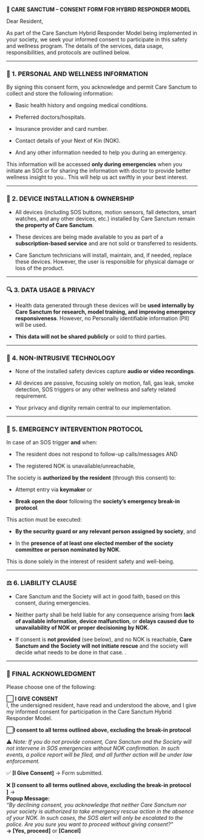 **📄 CARE SANCTUM – CONSENT FORM FOR HYBRID RESPONDER MODEL**

Dear Resident,

As part of the Care Sanctum Hybrid Responder Model being implemented in your society, we seek your informed consent to participate in this safety and wellness program. The details of the services, data usage, responsibilities, and protocols are outlined below.

---

### **🔐 1\. PERSONAL AND WELLNESS INFORMATION**

By signing this consent form, you acknowledge and permit Care Sanctum to collect and store the following information:

* Basic health history and ongoing medical conditions.

* Preferred doctors/hospitals.

* Insurance provider and card number.

* Contact details of your Next of Kin (NOK).  
* And any other information needed to help you during an emergency.

This information will be accessed **only during emergencies** when you initiate an SOS or for sharing the information with doctor to provide better wellness insight to you.. This will help us act swiftly in your best interest.

---

### **📡 2\. DEVICE INSTALLATION & OWNERSHIP**

* All devices (including SOS buttons, motion sensors, fall detectors, smart watches, and any other devices, etc.) installed by Care Sanctum remain **the property of Care Sanctum**.

* These devices are being made available to you as part of a **subscription-based service** and are not sold or transferred to residents.

* Care Sanctum technicians will install, maintain, and, if needed, replace these devices. However, the user is responsible for physical damage or loss of the product.

---

### **🔍 3\. DATA USAGE & PRIVACY**

* Health data generated through these devices will be **used internally by Care Sanctum for research, model training, and improving emergency responsiveness**. However, no Personally identifiable information (PII)  will be used.

* **This data will not be shared publicly** or sold to third parties.

---

### **🚫 4\. NON-INTRUSIVE TECHNOLOGY**

* None of the installed safety devices capture **audio or video recordings**.

* All devices are passive, focusing solely on motion, fall, gas leak, smoke detection, SOS triggers or any other wellness and safety related requirement.

* Your privacy and dignity remain central to our implementation.

---

### **🚨 5\. EMERGENCY INTERVENTION PROTOCOL**

In case of an SOS trigger **and** when:

* The resident does not respond to follow-up calls/messages AND

* The registered NOK is unavailable/unreachable,

The society is **authorized by the resident** (through this consent) to:

* Attempt entry via **keymaker** or

* **Break open the door** following the **society’s emergency break-in protocol**.

This action must be executed:

* **By the security guard or any relevant person assigned by society**, and

* In the **presence of at least one elected member of the society committee or person nominated by NOK**.

This is done solely in the interest of resident safety and well-being.

---

### **⚖️ 6\. LIABILITY CLAUSE**

* Care Sanctum and the Society will act in good faith, based on this consent, during emergencies.

* Neither party shall be held liable for any consequence arising from **lack of available information**, **device malfunction**, or **delays caused due to unavailability of NOK or proper decisioning by NOK**.

* If consent is **not provided** (see below), and no NOK is reachable, **Care Sanctum and the Society will not initiate rescue** and the society will decide what needs to be done in that case. .

---

### **📝 FINAL ACKNOWLEDGMENT**

Please choose one of the following:

**⬜ I GIVE CONSENT**  
 I, the undersigned resident, have read and understood the above, and I give my informed consent for participation in the Care Sanctum Hybrid Responder Model.

**⬜I consent to all terms outlined above, excluding the break-in protocol**

⚠️ *Note: If you do not provide consent, Care Sanctum and the Society will not intervene in SOS emergencies without NOK confirmation. In such events, a police report will be filed, and all further action will be under law enforcement.*

✅ **\[I Give Consent\]** → Form submitted.

❌ **\[I consent to all terms outlined above, excluding the break-in protocol**  
**\]** →  
 **Popup Message:**  
 *“By declining consent, you acknowledge that neither Care Sanctum nor your society is authorized to take emergency rescue action in the absence of your NOK. In such cases, the SOS alert will only be escalated to the police. Are you sure you want to proceed without giving consent?”*  
 **→ \[Yes, proceed\]** or **\[Cancel\]**  
